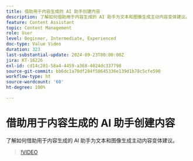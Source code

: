 ```yaml
---
title: 借助用于内容生成的 AI 助手创建内容
description: 了解如何借助用于内容生成的 AI 助手为文本和图像生成主动内容变体建议。
feature: Content Assistant
topic: Content Management
role: User
level: Beginner, Intermediate, Experienced
doc-type: Value Video
duration: 323
last-substantial-update: 2024-09-23T00:00:00Z
jira: KT-16226
exl-id: cd14c201-58a4-4459-a368-4024dc337798
source-git-commit: bb6dc1a70df284f58645336e139d1b78c5cfe590
workflow-type: ht
source-wordcount: '60'
ht-degree: 100%

---
```


# 借助用于内容生成的 AI 助手创建内容

了解如何借助用于内容生成的 AI 助手为文本和图像生成主动内容变体建议。

>[!VIDEO](https://video.tv.adobe.com/v/3434635/?learn=on)
